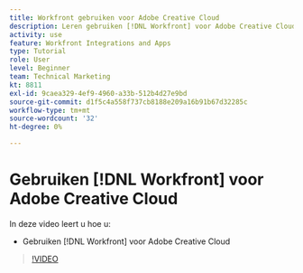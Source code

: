 ```yaml
---
title: Workfront gebruiken voor Adobe Creative Cloud
description: Leren gebruiken [!DNL Workfront] voor Adobe Creative Cloud
activity: use
feature: Workfront Integrations and Apps
type: Tutorial
role: User
level: Beginner
team: Technical Marketing
kt: 8811
exl-id: 9caea329-4ef9-4960-a33b-512b4d27e9bd
source-git-commit: d1f5c4a558f737cb8188e209a16b91b67d32285c
workflow-type: tm+mt
source-wordcount: '32'
ht-degree: 0%

---
```


# Gebruiken [!DNL Workfront] voor Adobe Creative Cloud

In deze video leert u hoe u:

* Gebruiken [!DNL Workfront] voor Adobe Creative Cloud

>[!VIDEO](https://video.tv.adobe.com/v/335112/?quality=12)
